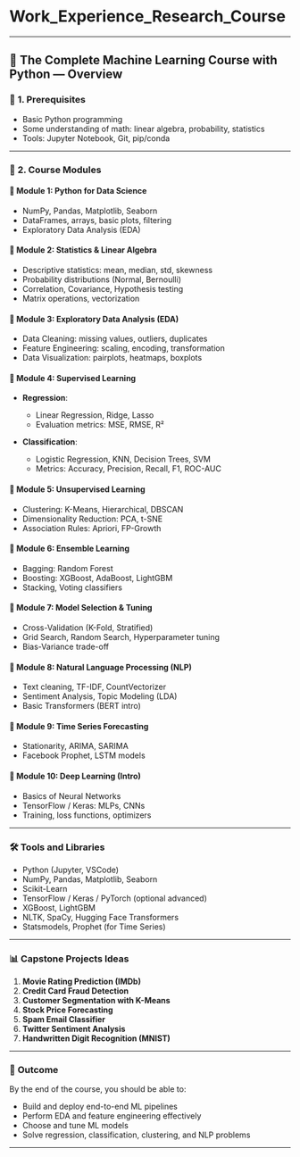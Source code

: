 # Work_Experience_Research_Course

---

## 🧠 **The Complete Machine Learning Course with Python** — Overview

### 🧩 **1. Prerequisites**

* Basic Python programming
* Some understanding of math: linear algebra, probability, statistics
* Tools: Jupyter Notebook, Git, pip/conda

---

### 📘 **2. Course Modules**

#### 🔹 **Module 1: Python for Data Science**

* NumPy, Pandas, Matplotlib, Seaborn
* DataFrames, arrays, basic plots, filtering
* Exploratory Data Analysis (EDA)

#### 🔹 **Module 2: Statistics & Linear Algebra**

* Descriptive statistics: mean, median, std, skewness
* Probability distributions (Normal, Bernoulli)
* Correlation, Covariance, Hypothesis testing
* Matrix operations, vectorization

#### 🔹 **Module 3: Exploratory Data Analysis (EDA)**

* Data Cleaning: missing values, outliers, duplicates
* Feature Engineering: scaling, encoding, transformation
* Data Visualization: pairplots, heatmaps, boxplots

#### 🔹 **Module 4: Supervised Learning**

* **Regression**:

  * Linear Regression, Ridge, Lasso
  * Evaluation metrics: MSE, RMSE, R²
* **Classification**:

  * Logistic Regression, KNN, Decision Trees, SVM
  * Metrics: Accuracy, Precision, Recall, F1, ROC-AUC

#### 🔹 **Module 5: Unsupervised Learning**

* Clustering: K-Means, Hierarchical, DBSCAN
* Dimensionality Reduction: PCA, t-SNE
* Association Rules: Apriori, FP-Growth

#### 🔹 **Module 6: Ensemble Learning**

* Bagging: Random Forest
* Boosting: XGBoost, AdaBoost, LightGBM
* Stacking, Voting classifiers

#### 🔹 **Module 7: Model Selection & Tuning**

* Cross-Validation (K-Fold, Stratified)
* Grid Search, Random Search, Hyperparameter tuning
* Bias-Variance trade-off

#### 🔹 **Module 8: Natural Language Processing (NLP)**

* Text cleaning, TF-IDF, CountVectorizer
* Sentiment Analysis, Topic Modeling (LDA)
* Basic Transformers (BERT intro)

#### 🔹 **Module 9: Time Series Forecasting**

* Stationarity, ARIMA, SARIMA
* Facebook Prophet, LSTM models

#### 🔹 **Module 10: Deep Learning (Intro)**

* Basics of Neural Networks
* TensorFlow / Keras: MLPs, CNNs
* Training, loss functions, optimizers

---

### 🛠️ **Tools and Libraries**

* Python (Jupyter, VSCode)
* NumPy, Pandas, Matplotlib, Seaborn
* Scikit-Learn
* TensorFlow / Keras / PyTorch (optional advanced)
* XGBoost, LightGBM
* NLTK, SpaCy, Hugging Face Transformers
* Statsmodels, Prophet (for Time Series)

---

### 📊 **Capstone Projects Ideas**

1. **Movie Rating Prediction (IMDb)**
2. **Credit Card Fraud Detection**
3. **Customer Segmentation with K-Means**
4. **Stock Price Forecasting**
5. **Spam Email Classifier**
6. **Twitter Sentiment Analysis**
7. **Handwritten Digit Recognition (MNIST)**

---

### 🏁 **Outcome**

By the end of the course, you should be able to:

* Build and deploy end-to-end ML pipelines
* Perform EDA and feature engineering effectively
* Choose and tune ML models
* Solve regression, classification, clustering, and NLP problems

---


